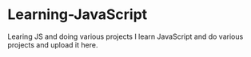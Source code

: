 # Learning-JavaScript
Learing JS and doing various projects
I learn JavaScript and do various projects and upload it here.
